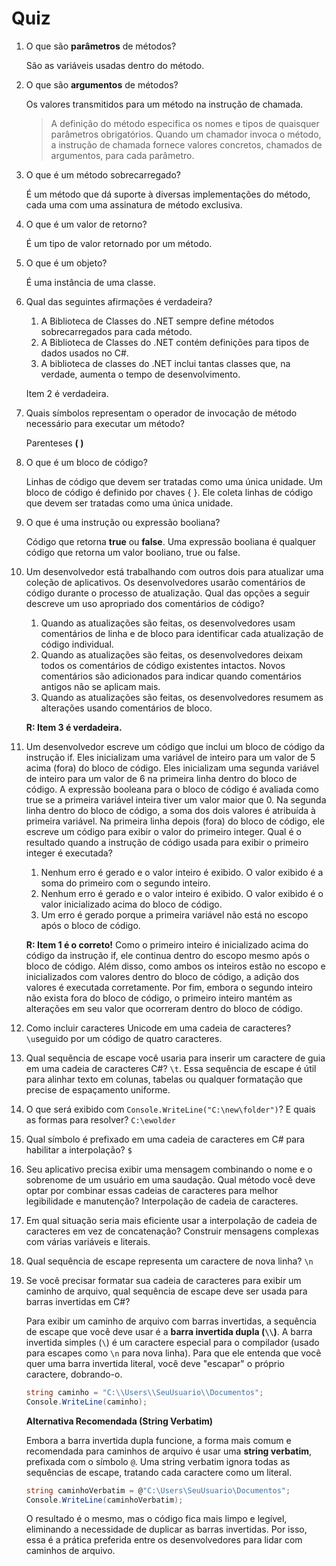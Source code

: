 # Quiz

1. O que são **parâmetros** de métodos?

   São as variáveis usadas dentro do método.

2. O que são **argumentos** de métodos?

   Os valores transmitidos para um método na instrução de chamada.

    > A definição do método especifica os nomes e tipos de quaisquer parâmetros obrigatórios. Quando um chamador invoca o método, a instrução de chamada fornece valores concretos, chamados de argumentos, para cada parâmetro.

3. O que é um método sobrecarregado?

   É um método que dá suporte à diversas implementações do método, cada uma com uma assinatura de método exclusiva.

4. O que é um valor de retorno?

   É um tipo de valor retornado por um método.

5. O que é um objeto?

    É uma instância de uma classe.

6. Qual das seguintes afirmações é verdadeira?

    1. A Biblioteca de Classes do .NET sempre define métodos sobrecarregados para cada método.
    2. A Biblioteca de Classes do .NET contém definições para tipos de dados usados no C#.
    3. A biblioteca de classes do .NET inclui tantas classes que, na verdade, aumenta o tempo de desenvolvimento.

    Item 2 é verdadeira.

7. Quais símbolos representam o operador de invocação de método necessário para executar um método?

    Parenteses **( )**

8. O que é um bloco de código?

    Linhas de código que devem ser tratadas como uma única unidade.
    Um bloco de código é definido por chaves { }. Ele coleta linhas de código que devem ser tratadas como uma única unidade.

9. O que é uma instrução ou expressão booliana?

    Código que retorna **true** ou **false**.
    Uma expressão booliana é qualquer código que retorna um valor booliano, true ou false.

10. Um desenvolvedor está trabalhando com outros dois para atualizar uma coleção de aplicativos. Os desenvolvedores usarão comentários de código durante o processo de atualização. Qual das opções a seguir descreve um uso apropriado dos comentários de código?

    1. Quando as atualizações são feitas, os desenvolvedores usam comentários de linha e de bloco para identificar cada atualização de código individual.
    2. Quando as atualizações são feitas, os desenvolvedores deixam todos os comentários de código existentes intactos. Novos comentários são adicionados para indicar quando comentários antigos não se aplicam mais.
    3. Quando as atualizações são feitas, os desenvolvedores resumem as alterações usando comentários de bloco.

    **R: Item 3 é verdadeira.**

11. Um desenvolvedor escreve um código que inclui um bloco de código da instrução if. Eles inicializam uma variável de inteiro para um valor de 5 acima (fora) do bloco de código. Eles inicializam uma segunda variável de inteiro para um valor de 6 na primeira linha dentro do bloco de código. A expressão booleana para o bloco de código é avaliada como true se a primeira variável inteira tiver um valor maior que 0. Na segunda linha dentro do bloco de código, a soma dos dois valores é atribuída à primeira variável. Na primeira linha depois (fora) do bloco de código, ele escreve um código para exibir o valor do primeiro integer. Qual é o resultado quando a instrução de código usada para exibir o primeiro integer é executada?

    1. Nenhum erro é gerado e o valor inteiro é exibido. O valor exibido é a soma do primeiro com o segundo inteiro.
    2. Nenhum erro é gerado e o valor inteiro é exibido. O valor exibido é o valor inicializado acima do bloco de código.
    3. Um erro é gerado porque a primeira variável não está no escopo após o bloco de código.

    **R: Item 1 é o correto!** Como o primeiro inteiro é inicializado acima do código da instrução if, ele continua dentro do escopo mesmo após o bloco de código. Além disso, como ambos os inteiros estão no escopo e inicializados com valores dentro do bloco de código, a adição dos valores é executada corretamente. Por fim, embora o segundo inteiro não exista fora do bloco de código, o primeiro inteiro mantém as alterações em seu valor que ocorreram dentro do bloco de código.

1. Como incluir caracteres Unicode em uma cadeia de caracteres?
`\u`seguido por um código de quatro caracteres.
2. Qual sequência de escape você usaria para inserir um caractere de guia em uma cadeia de caracteres C#?
`\t`. Essa sequência de escape é útil para alinhar texto em colunas, tabelas ou qualquer formatação que precise de espaçamento uniforme.
3. O que será exibido com `Console.WriteLine("C:\new\folder")`? E quais as formas para resolver?
`C:\ewolder`
4. Qual símbolo é prefixado em uma cadeia de caracteres em C# para habilitar a interpolação?
`$`
5. Seu aplicativo precisa exibir uma mensagem combinando o nome e o sobrenome de um usuário em uma saudação. Qual método você deve optar por combinar essas cadeias de caracteres para melhor legibilidade e manutenção?
Interpolação de cadeia de caracteres.
6. Em qual situação seria mais eficiente usar a interpolação de cadeia de caracteres em vez de concatenação?
Construir mensagens complexas com várias variáveis e literais.
7. Qual sequência de escape representa um caractere de nova linha?
`\n`
8. Se você precisar formatar sua cadeia de caracteres para exibir um caminho de arquivo, qual sequência de escape deve ser usada para barras invertidas em C#?

    Para exibir um caminho de arquivo com barras invertidas, a sequência de escape que você deve usar é a **barra invertida dupla (`\\`)**.
    A barra invertida simples (`\`) é um caractere especial para o compilador (usado para escapes como `\n` para nova linha).
    Para que ele entenda que você quer uma barra invertida literal, você deve "escapar" o próprio caractere, dobrando-o.

    ```csharp
    string caminho = "C:\\Users\\SeuUsuario\\Documentos";
    Console.WriteLine(caminho);
    ```

    **Alternativa Recomendada (String Verbatim)**

    Embora a barra invertida dupla funcione, a forma mais comum e recomendada para caminhos de arquivo é usar uma **string verbatim**, prefixada com o símbolo `@`.
    Uma string verbatim ignora todas as sequências de escape, tratando cada caractere como um literal.

    ```csharp
    string caminhoVerbatim = @"C:\Users\SeuUsuario\Documentos";
    Console.WriteLine(caminhoVerbatim);
    ```

    O resultado é o mesmo, mas o código fica mais limpo e legível, eliminando a necessidade de duplicar as barras invertidas. Por isso, essa é a prática preferida entre os desenvolvedores para lidar com caminhos de arquivo.
